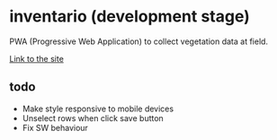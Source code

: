 # inventario (development stage)
PWA (Progressive Web Application) to collect vegetation data at field.

[Link to the site](https://cristianics.github.io/inventario/)

## todo

- Make style responsive to mobile devices
- Unselect rows when click save button
- Fix SW behaviour
